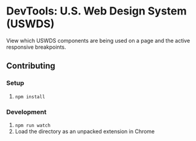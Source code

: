 # DevTools: U.S. Web Design System (USWDS)

View which USWDS components are being used on a page and the active responsive breakpoints.

## Contributing

### Setup

1. `npm install`

### Development

1. `npm run watch`
2. Load the directory as an unpacked extension in Chrome
